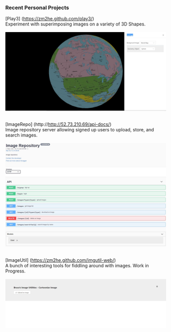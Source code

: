  ### Recent Personal Projects

 [Play3] (https://zm2he.github.com/play3/)
 <br>Experiment with superimposing images on a variety of 3D Shapes.
 <br><br><img src="images/Play3.JPG?raw=true"/><br><br>

 [ImageRepo] (http://http://52.73.210.69/api-docs/)
 <br> Image repository server allowing signed up users to upload, store, and search images.
 <br><br><img src= "images/Imgrepo-1.JPG?raw=true" /> <br><br>

 [ImageUtil] (https://zm2he.github.com/imgutil-web/)
 <br> A bunch of interesting tools for fiddling around with images. Work in Progress.
 <br><br> <img src="images/Imgutil-1.JPG?raw=true" /><br><br>